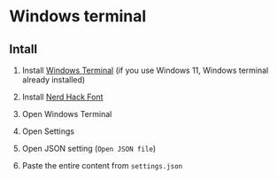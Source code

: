 # Windows terminal

## Intall

1. Install [Windows Terminal](https://apps.microsoft.com/store/detail/9N0DX20HK701) (if you use Windows 11, Windows terminal already installed)

2. Install [Nerd Hack Font](https://github.com/ryanoasis/nerd-fonts)

3. Open Windows Terminal

4. Open Settings

5. Open JSON setting (`Open JSON file`)

6. Paste the entire content from `settings.json`
